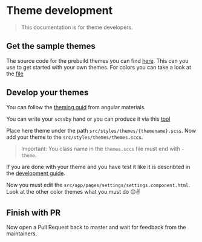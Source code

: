 # Theme development

> This documentation is for theme developers.

## Get the sample themes

The source code for the prebuild themes you can find [here](https://github.com/angular/material2/tree/master/src/lib/core/theming).
This can you use to get started with your own themes. For colors you can take a look at the [file](https://github.com/angular/material2/blob/master/src/lib/core/theming/_palette.scss)

## Develop your themes

You can follow the [theming guid](https://material.angular.io/guide/theming) from angular materials.

You can write your `scss`by hand or you can produce it via this [tool](https://material.io/tools/color/#!/?view.left=0&view.right=0)

Place here theme under the path `src/styles/themes/{themename}.scss`.
Now add your theme to the `src/styles/themes/themes.sccs`.

> Important: You class name in the `themes.sccs` file must end with `-theme`.

If you are done with your theme and you have test it like it is describted in the [development guide](todo).

Now you must edit the `src/app/pages/settings/settings.component.html`. Look at the other color themes what you must do 😊✌

## Finish with PR

Now open a Pull Request back to master and wait for feedback from the maintainers.
